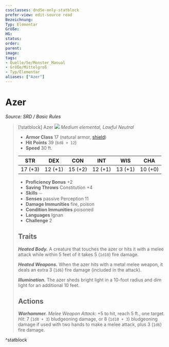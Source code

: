 ```yaml
---
cssclasses: dnd5e-only-statblock
prefer-view: edit-source read
Bezeichnung: 
Typ: Elementar
Größe: 
HG: 
status:
order:
parent:
image: 
tags:
- Quelle/5e/Monster_Manual
- Größe/Mittelgroß
- Typ/Elementar
aliases: ["Azer"]
---
```

# Azer
*Source: SRD / Basic Rules*  

> [!statblock] Azer
> ![](compendium/bestiary/elemental/token/azer.png#token)
> *Medium elemental, Lawful Neutral*
> 
> - **Armor Class** 17  (natural armor, [shield](compendium/items/shield.md))
> - **Hit Points** 39 (`6d8 + 12`)
> - **Speed** 30 ft.
> 
> |STR|DEX|CON|INT|WIS|CHA|
> |:---:|:---:|:---:|:---:|:---:|:---:|
> |17 (+3)|12 (+1)|15 (+2)|12 (+1)|13 (+1)|10 (+0)|
> 
> - **Proficiency Bonus** +2
> - **Saving Throws** Constitution +4
> - **Skills** ⏤
> - **Senses** passive Perception 11
> - **Damage Immunities** fire, poison
> - **Condition Immunities** poisoned
> - **Languages** Ignan
> - **Challenge** 2
> 
> ## Traits
> 
> ***Heated Body.*** A creature that touches the azer or hits it with a melee attack while within 5 feet of it takes 5 (`1d10`) fire damage.
> 
> ***Heated Weapons.*** When the azer hits with a metal melee weapon, it deals an extra 3 (`1d6`) fire damage (included in the attack).
> 
> ***Illumination.*** The azer sheds bright light in a 10-foot radius and dim light for an additional 10 feet.
> 
> ## Actions
> 
> ***Warhammer.*** *Melee Weapon Attack:* +5 to hit, reach 5 ft., one target. *Hit:* 7 (`1d8 + 3`) bludgeoning damage, or 8 (`1d10 + 3`) bludgeoning damage if used with two hands to make a melee attack, plus 3 (`1d6`) fire damage.

^statblock